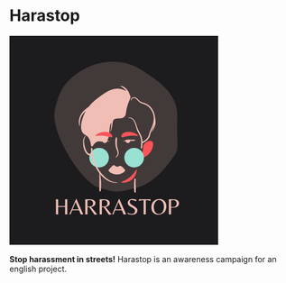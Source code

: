 # Harastop

[![Harastop logo](./assets/img/logo.png "Harastop logo")](https://bbombardella.github.io/harastop)

**Stop harassment in streets!** Harastop is an awareness campaign for an english project.
